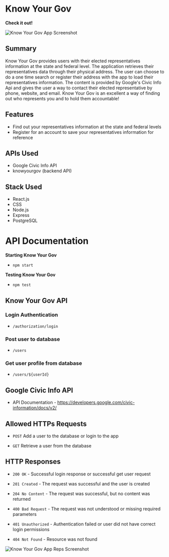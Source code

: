 # Know Your Gov

**Check it out!**

![Know Your Gov App Screenshot](/src/images/knowyourgov_home.png "Know Your Gov")  

## Summary

Know Your Gov provides users with their elected representatives information at the state and federal level. The application retrieves their representatives data through their physical address. The user can choose to do a one time search or register their address with the app to load their representatives information. The content is provided by Google's Civic Info Api and gives the user a way to contact their elected representative by phone, website, and email. Know Your Gov is an excellent a way of finding out who represents you and to hold them accountable!

## Features 
- Find out your representatives information at the state and federal levels
- Register for an account to save your representatives information for reference

## APIs Used
- Google Civic Info API
- knowyourgov (backend API)

## Stack Used
- React.js
- CSS
- Node.js
- Express
- PostgreSQL

# API Documentation

**Starting Know Your Gov**

- `npm start`

**Testing Know Your Gov**

- `npm test`

## Know Your Gov API

### Login Authentication

- `/authorization/login`

### Post user to database

- `/users`

### Get user profile from database

- `/users/${userId}`

## Google Civic Info API

- API Documentation - https://developers.google.com/civic-information/docs/v2/

## Allowed HTTPs Requests

- `POST` Add a user to the database or login to the app

- `GET` Retrieve a user from the database 

## HTTP Responses

- `200 OK` - Successful login response or successful get user request

- `201 Created` - The request was successful and the user is created

- `204 No Content` - The request was successful, but no content was returned

- `400 Bad Request` - The request was not understood or missing required parameters

- `401 Unauthorized` - Authentication failed or user did not have correct login permissions

- `404 Not Found` - Resource was not found

![Know Your Gov App Reps Screenshot](/src/images/knowyourgov_reps.png "Know Your Gov Reps")



